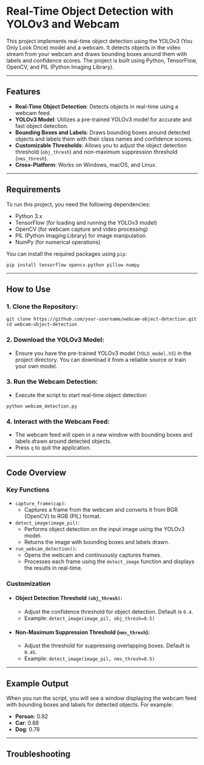 # Real-Time Object Detection with YOLOv3 and Webcam

This project implements real-time object detection using the YOLOv3 (You Only Look Once) model and a webcam. It detects objects in the video stream from your webcam and draws bounding boxes around them with labels and confidence scores. The project is built using Python, TensorFlow, OpenCV, and PIL (Python Imaging Library).

---

## Features

- **Real-Time Object Detection**: Detects objects in real-time using a webcam feed.
- **YOLOv3 Model**: Utilizes a pre-trained YOLOv3 model for accurate and fast object detection.
- **Bounding Boxes and Labels**: Draws bounding boxes around detected objects and labels them with their class names and confidence scores.
- **Customizable Thresholds**: Allows you to adjust the object detection threshold (`obj_thresh`) and non-maximum suppression threshold (`nms_thresh`).
- **Cross-Platform**: Works on Windows, macOS, and Linux.

---

## Requirements

To run this project, you need the following dependencies:

- Python 3.x
- TensorFlow (for loading and running the YOLOv3 model)
- OpenCV (for webcam capture and video processing)
- PIL (Python Imaging Library) for image manipulation
- NumPy (for numerical operations)

You can install the required packages using `pip`:

```
pip install tensorflow opencv-python pillow numpy
```

---

## How to Use

### 1. Clone the Repository:

```
git clone https://github.com/your-username/webcam-object-detection.git
cd webcam-object-detection
```
### 2. Download the YOLOv3 Model:

- Ensure you have the pre-trained YOLOv3 model (`YOLO_model.h5`) in the project directory. You can download it from a reliable source or train your own model.

### 3. Run the Webcam Detection:

- Execute the script to start real-time object detection:
```
python webcam_detection.py
```

### 4. Interact with the Webcam Feed:
- The webcam feed will open in a new window with bounding boxes and labels drawn around detected objects.
- Press `q` to quit the application.

---

## Code Overview

### Key Functions

- `capture_frame(cap)`:
  - Captures a frame from the webcam and converts it from BGR (OpenCV) to RGB (PIL) format.
- `detect_image(image_pil)`:
  - Performs object detection on the input image using the YOLOv3 model.
  - Returns the image with bounding boxes and labels drawn.
- `run_webcam_detection()`:
  - Opens the webcam and continuously captures frames.
  - Processes each frame using the `detect_image` function and displays the results in real-time.

### Customization

- #### Object Detection Threshold `(obj_thresh)`:
  - Adjust the confidence threshold for object detection. Default is `0.4`.
  - Example: `detect_image(image_pil, obj_thresh=0.5)`
- #### Non-Maximum Suppression Threshold (`nms_thresh`):
  - Adjust the threshold for suppressing overlapping boxes. Default is `0.45`.
  - Example: `detect_image(image_pil, nms_thresh=0.5)`

---

## Example Output

When you run the script, you will see a window displaying the webcam feed with bounding boxes and labels for detected objects. For example:

- __Person__: 0.92
- __Car__: 0.88
- __Dog__: 0.78

---

## Troubleshooting









